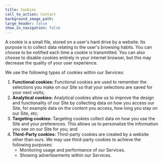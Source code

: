 ```yaml
---
title: Cookies
call_to_action: Contact
background_image_path:
large_header: false
show_in_navigation: false
---
```


A cookie is a small file, stored on a user's hard drive by a website. Its
purpose is to collect data relating to the user's browsing habits. You can
choose to be notified each time a cookie is transmitted. You can also choose to
disable cookies entirely in your internet browser, but this may decrease the
quality of your user experience.

We use the following types of cookies within our Services:

  1. **Functional cookies:** Functional cookies are used to remember the
     selections you make on our Site so that your selections are saved for your
     next visits;
  2. **Analytical cookies:** Analytical cookies allow us to improve the design
      and functionality of our Site by collecting data on how you access our
      Site, for example data on the content you access, how long you stay on our
      Site, etc;
  3. **Targeting cookies:** Targeting cookies collect data on how you use the
      Site and your preferences. This allows us to personalize the information
      you see on our Site for you; and
  4. **Third-Party cookies:** Third-party cookies are created by a website other
     than ours. We may use third-party cookies to achieve the following purposes:
      - Monitoring usage and performance of our Services.
      - Showing advertisements within our Services.
